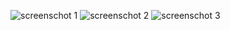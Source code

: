 ![screenschot 1](~/assets/screenshot1.png)
![screenschot 2](~/assets/screenshot2.png)
![screenschot 3](~/assets/screenshot3.png)

